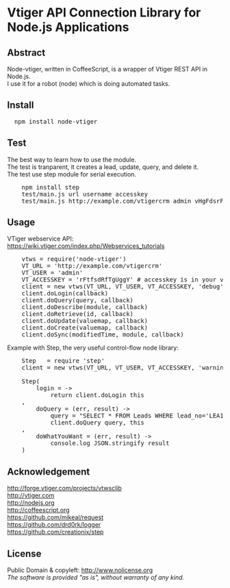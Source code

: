 # Vtiger API Connection Library for Node.js Applications

## Abstract

Node-vtiger, written in CoffeeScript, is a wrapper of Vtiger REST API in Node.js.<br />
I use it for a robot (node) which is doing automated tasks.

## Install

<pre>
  npm install node-vtiger
</pre>


## Test

The best way to learn how to use the module.<br />
The test is tranparent, it creates a lead, update, query, and delete it.<br />
The test use step module for serial execution.<br />

<pre>
    npm install step
    test/main.js url username accesskey
    test/main.js http://example.com/vtigercrm admin vHgFdsrFrdRdfR
</pre>

## Usage

VTiger webservice API: https://wiki.vtiger.com/index.php/Webservices_tutorials<br />

<pre>
    vtws = require('node-vtiger')
    VT_URL = 'http://example.com/vtigercrm'
    VT_USER = 'admin'
    VT_ACCESSKEY = 'rFtfsdRfTgUggY' # accesskey is in your vtiger user preferences
    client = new vtws(VT_URL, VT_USER, VT_ACCESSKEY, 'debug')
    client.doLogin(callback)
    client.doQuery(query, callback)
    client.doDescribe(module, callback)
    client.doRetrieve(id, callback)
    client.doUpdate(valuemap, callback)
    client.doCreate(valuemap, callback)
    client.doSync(modifiedTime, module, callback)
</pre>

Example with Step, the very useful control-flow node library:<br />
<pre>
    Step   = require 'step'
    client = new vtws(VT_URL, VT_USER, VT_ACCESSKEY, 'warning')

    Step(
        login = ->
            return client.doLogin this
    ,
        doQuery = (err, result) ->
            query = "SELECT * FROM Leads WHERE lead_no='LEA12345'"
            client.doQuery query, this
    ,
        doWhatYouWant = (err, result) ->
            console.log JSON.stringify result
    )
</pre>

## Acknowledgement

http://forge.vtiger.com/projects/vtwsclib <br />
http://vtiger.com <br />
http://nodejs.org <br />
http://coffeescript.org <br />
https://github.com/mikeal/request <br />
https://github.com/drd0rk/logger <br />
https://github.com/creationix/step <br />

## License

Public Domain & copyleft: http://www.nolicense.org<br />
<i>The software is provided "as is", without warranty of any kind.</i>

